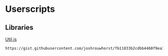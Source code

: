 # Userscripts

## Libraries

[Util.js](https://gist.github.com/joshrouwhorst/fb11833b2cdbb4460f9ea3ae0a1b6d06)

```
https://gist.githubusercontent.com/joshrouwhorst/fb11833b2cdbb4460f9ea3ae0a1b6d06/raw/utils.js
```
